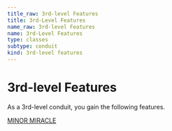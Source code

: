 ```yaml
---
title_raw: 3rd-level Features
title: 3rd-Level Features
name_raw: 3rd-level Features
name: 3rd-Level Features
type: classes
subtype: conduit
kind: 3rd-level features
---
```


# 3rd-level Features

As a 3rd-level conduit, you gain the following features.

[MINOR MIRACLE](./Minor%20Miracle.md)
